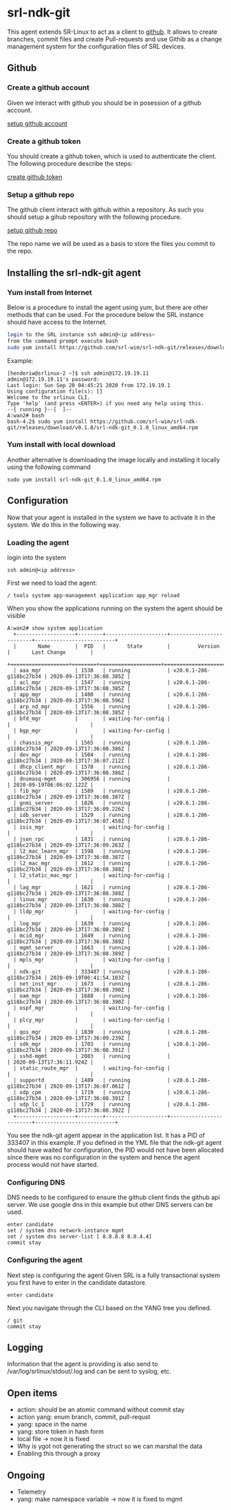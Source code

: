 # srl-ndk-git

This agent extends SR-Linux to act as a client to [github](https://github.com). It allows to create branches, commit files and create Pull-requests and use Githib as a change management system for the configuration files of SRL devices.


## Github

### Create a github account

Given we interact with github you should be in posession of a github account.

[setup github account](https://github.com)

### Create a github token

You should create a github token, which is used to authenticate the client. The following procedure describe the steps:

[create github token](https://docs.github.com/en/github/authenticating-to-github/creating-a-personal-access-token)

### Setup a github repo

The github client interact with github within a repository. As such you should setup a gihub repository with the following procedure.

[setup github repo](https://docs.github.com/en/github/getting-started-with-github/create-a-repo)

The repo name we will be used as a basis to store the files you commit to the repo.

## Installing the srl-ndk-git agent

### Yum install from Internet

Below is a procedure to install the agent using yum, but there are other methods that can be used. For the procedure below the SRL instance should have access to the Internet.

```bash
login to the SRL instance ssh admin@<ip address>
from the command prompt execute bash
sudo yum install https://github.com/srl-wim/srl-ndk-git/releases/download/v0.2.0/srl-ndk-git_0.2.0_linux_amd64.rpm
```

Example:

```
[henderiw@srlinux-2 ~]$ ssh admin@172.19.19.11
admin@172.19.19.11's password:
Last login: Sun Sep 20 04:45:21 2020 from 172.19.19.1
Using configuration file(s): []
Welcome to the srlinux CLI.
Type 'help' (and press <ENTER>) if you need any help using this.
--{ running }--[  ]--
A:wan2# bash
bash-4.2$ sudo yum install https://github.com/srl-wim/srl-ndk-git/releases/download/v0.1.0/srl-ndk-git_0.1.0_linux_amd64.rpm
```

### Yum install with local download

Another alternative is downloading the image locally and installing it locally using the following command

```
sudo yum install srl-ndk-git_0.1.0_linux_amd64.rpm
```

## Configuration

Now that your agent is installed in the system we have to activate it in the system. We do this in the following way.

### Loading the agent

login into the system

```
ssh admin@<ip address> 
```

First we need to load the agent:

```
/ tools system app-management application app_mgr reload
```

When you show the applications running on the system the agent should be visible

```
A:wan2# show system application
  +-------------------+--------+--------------------+-------------------------+--------------------------+
  |       Name        |  PID   |       State        |         Version         |       Last Change        |
  +===================+========+====================+=========================+==========================+
  | aaa_mgr           | 1538   | running            | v20.6.1-286-g118bc27b34 | 2020-09-13T17:36:08.385Z |
  | acl_mgr           | 1547   | running            | v20.6.1-286-g118bc27b34 | 2020-09-13T17:36:08.385Z |
  | app_mgr           | 1480   | running            | v20.6.1-286-g118bc27b34 | 2020-09-13T17:36:08.596Z |
  | arp_nd_mgr        | 1556   | running            | v20.6.1-286-g118bc27b34 | 2020-09-13T17:36:08.385Z |
  | bfd_mgr           |        | waiting-for-config |                         |                          |
  | bgp_mgr           |        | waiting-for-config |                         |                          |
  | chassis_mgr       | 1565   | running            | v20.6.1-286-g118bc27b34 | 2020-09-13T17:36:08.386Z |
  | dev_mgr           | 1504   | running            | v20.6.1-286-g118bc27b34 | 2020-09-13T17:36:07.212Z |
  | dhcp_client_mgr   | 1578   | running            | v20.6.1-286-g118bc27b34 | 2020-09-13T17:36:08.386Z |
  | dnsmasq-mgmt      | 306956 | running            |                         | 2020-09-19T06:06:02.122Z |
  | fib_mgr           | 1589   | running            | v20.6.1-286-g118bc27b34 | 2020-09-13T17:36:08.387Z |
  | gnmi_server       | 1826   | running            | v20.6.1-286-g118bc27b34 | 2020-09-13T17:36:09.226Z |
  | idb_server        | 1529   | running            | v20.6.1-286-g118bc27b34 | 2020-09-13T17:36:07.458Z |
  | isis_mgr          |        | waiting-for-config |                         |                          |
  | json_rpc          | 1831   | running            | v20.6.1-286-g118bc27b34 | 2020-09-13T17:36:09.263Z |
  | l2_mac_learn_mgr  | 1598   | running            | v20.6.1-286-g118bc27b34 | 2020-09-13T17:36:08.387Z |
  | l2_mac_mgr        | 1612   | running            | v20.6.1-286-g118bc27b34 | 2020-09-13T17:36:08.388Z |
  | l2_static_mac_mgr |        | waiting-for-config |                         |                          |
  | lag_mgr           | 1621   | running            | v20.6.1-286-g118bc27b34 | 2020-09-13T17:36:08.388Z |
  | linux_mgr         | 1630   | running            | v20.6.1-286-g118bc27b34 | 2020-09-13T17:36:08.388Z |
  | lldp_mgr          |        | waiting-for-config |                         |                          |
  | log_mgr           | 1639   | running            | v20.6.1-286-g118bc27b34 | 2020-09-13T17:36:08.389Z |
  | mcid_mgr          | 1649   | running            | v20.6.1-286-g118bc27b34 | 2020-09-13T17:36:08.389Z |
  | mgmt_server       | 1663   | running            | v20.6.1-286-g118bc27b34 | 2020-09-13T17:36:08.389Z |
  | mpls_mgr          |        | waiting-for-config |                         |                          |
  | ndk-git           | 333407 | running            | v20.6.1-286-g118bc27b34 | 2020-09-19T06:41:54.103Z |
  | net_inst_mgr      | 1673   | running            | v20.6.1-286-g118bc27b34 | 2020-09-13T17:36:08.390Z |
  | oam_mgr           | 1688   | running            | v20.6.1-286-g118bc27b34 | 2020-09-13T17:36:08.390Z |
  | ospf_mgr          |        | waiting-for-config |                         |                          |
  | plcy_mgr          |        | waiting-for-config |                         |                          |
  | qos_mgr           | 1830   | running            | v20.6.1-286-g118bc27b34 | 2020-09-13T17:36:09.239Z |
  | sdk_mgr           | 1703   | running            | v20.6.1-286-g118bc27b34 | 2020-09-13T17:36:08.391Z |
  | sshd-mgmt         | 2083   | running            |                         | 2020-09-13T17:36:11.924Z |
  | static_route_mgr  |        | waiting-for-config |                         |                          |
  | supportd          | 1489   | running            | v20.6.1-286-g118bc27b34 | 2020-09-13T17:36:07.061Z |
  | xdp_cpm           | 1719   | running            | v20.6.1-286-g118bc27b34 | 2020-09-13T17:36:08.391Z |
  | xdp_lc_1          | 1729   | running            | v20.6.1-286-g118bc27b34 | 2020-09-13T17:36:08.392Z |
  +-------------------+--------+--------------------+-------------------------+--------------------------+
```

You see the ndk-git agent appear in the application list. It has a PID of 333407 in this example. If you defined in the YML file that the ndk-git agent should have waited for configuration, the PID would not have been allocated since there was no configuration in the system and hence the agent process would not have started.

### Configuring DNS

DNS needs to be configured to ensure the github client finds the github api server. We use google dns in this example but other DNS servers can be used.

```
enter candidate
set / system dns network-instance mgmt
set / system dns server-list [ 8.8.8.8 8.8.4.4]
commit stay
```


### Configuring the agent

Next step is configuring the agent
Given SRL is a fully transactional system you first have to enter in the candidate datastore.

```
enter candidate
```

Next you navigate through the CLI based on the YANG tree you defined.

```
/ git
commit stay
```



## Logging

Information that the agent is providing is also send to /var/log/srlinux/stdout/<agentname>.log and can be sent to syslog, etc.


## Open items

* action: should be an atomic command without commit stay
* action yang: enum branch, commit, pull-requst
* yang: space in the name
* yang: store token in hash form
* local file -> now it is fixed
* Why is ygot not generating the struct so we can marshal the data
* Enabling this through a proxy

## Ongoing
* Telemetry
* yang: make namespace variable -> now it is fixed to mgmt
